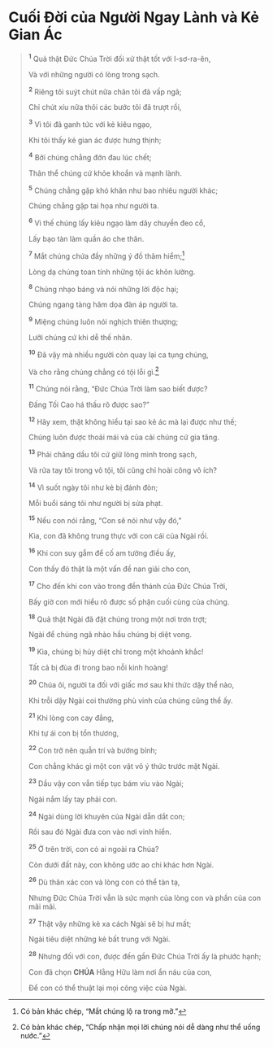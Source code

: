 # Cuối Đời của Người Ngay Lành và Kẻ Gian Ác

> <sup><b>1</b></sup> Quả thật Đức Chúa Trời đối xử thật tốt với I-sơ-ra-ên,
>
> Và với những người có lòng trong sạch.
>
> <sup><b>2</b></sup> Riêng tôi suýt chút nữa chân tôi đã vấp ngã;
>
> Chỉ chút xíu nữa thôi các bước tôi đã trượt rồi,
>
> <sup><b>3</b></sup> Vì tôi đã ganh tức với kẻ kiêu ngạo,
>
> Khi tôi thấy kẻ gian ác được hưng thịnh;
>
> <sup><b>4</b></sup> Bởi chúng chẳng đớn đau lúc chết;
>
> Thân thể chúng cứ khỏe khoắn và mạnh lành.
>
> <sup><b>5</b></sup> Chúng chẳng gặp khó khăn như bao nhiêu người khác;
>
> Chúng chẳng gặp tai họa như người ta.
>
> <sup><b>6</b></sup> Vì thế chúng lấy kiêu ngạo làm dây chuyền đeo cổ,
>
> Lấy bạo tàn làm quần áo che thân.
>
> <sup><b>7</b></sup> Mắt chúng chứa đầy những ý đồ thâm hiểm;[^1-2dd5e8dc-dec4-4ddd-b016-351d7f5e4d40]
>
> Lòng dạ chúng toan tính những tội ác khôn lường.
>
> <sup><b>8</b></sup> Chúng nhạo báng và nói những lời độc hại;
>
> Chúng ngang tàng hăm dọa đàn áp người ta.
>
> <sup><b>9</b></sup> Miệng chúng luôn nói nghịch thiên thượng;
>
> Lưỡi chúng cứ khi dễ thế nhân.
>
> <sup><b>10</b></sup> Đã vậy mà nhiều người còn quay lại ca tụng chúng,
>
> Và cho rằng chúng chẳng có tội lỗi gì.[^2-2dd5e8dc-dec4-4ddd-b016-351d7f5e4d40]
>
> <sup><b>11</b></sup> Chúng nói rằng, “Đức Chúa Trời làm sao biết được?
>
> Đấng Tối Cao há thấu rõ được sao?”
>
> <sup><b>12</b></sup> Hãy xem, thật không hiểu tại sao kẻ ác mà lại được như thế;
>
> Chúng luôn được thoải mái và của cải chúng cứ gia tăng.
>
> <sup><b>13</b></sup> Phải chăng dầu tôi cứ giữ lòng mình trong sạch,
>
> Và rửa tay tôi trong vô tội, tôi cũng chỉ hoài công vô ích?
>
> <sup><b>14</b></sup> Vì suốt ngày tôi như kẻ bị đánh đòn;
>
> Mỗi buổi sáng tôi như người bị sửa phạt.
>
> <sup><b>15</b></sup> Nếu con nói rằng, “Con sẽ nói như vậy đó,”
>
> Kìa, con đã không trung thực với con cái của Ngài rồi.
>
> <sup><b>16</b></sup> Khi con suy gẫm để cố am tường điều ấy,
>
> Con thấy đó thật là một vấn đề nan giải cho con,
>
> <sup><b>17</b></sup> Cho đến khi con vào trong đền thánh của Đức Chúa Trời,
>
> Bấy giờ con mới hiểu rõ được số phận cuối cùng của chúng.
>
> <sup><b>18</b></sup> Quả thật Ngài đã đặt chúng trong một nơi trơn trợt;
>
> Ngài để chúng ngã nhào hầu chúng bị diệt vong.
>
> <sup><b>19</b></sup> Kìa, chúng bị hủy diệt chỉ trong một khoảnh khắc!
>
> Tất cả bị đùa đi trong bao nỗi kinh hoàng!
>
> <sup><b>20</b></sup> Chúa ôi, người ta đối với giấc mơ sau khi thức dậy thể nào,
>
> Khi trỗi dậy Ngài coi thường phù vinh của chúng cũng thể ấy.
>
> <sup><b>21</b></sup> Khi lòng con cay đắng,
>
> Khi tự ái con bị tổn thương,
>
> <sup><b>22</b></sup> Con trở nên quẫn trí và bướng bỉnh;
>
> Con chẳng khác gì một con vật vô ý thức trước mặt Ngài.
>
> <sup><b>23</b></sup> Dầu vậy con vẫn tiếp tục bám víu vào Ngài;
>
> Ngài nắm lấy tay phải con.
>
> <sup><b>24</b></sup> Ngài dùng lời khuyên của Ngài dẫn dắt con;
>
> Rồi sau đó Ngài đưa con vào nơi vinh hiển.
>
> <sup><b>25</b></sup> Ở trên trời, con có ai ngoài ra Chúa?
>
> Còn dưới đất này, con không ước ao chi khác hơn Ngài.
>
> <sup><b>26</b></sup> Dù thân xác con và lòng con có thể tàn tạ,
>
> Nhưng Đức Chúa Trời vẫn là sức mạnh của lòng con và phần của con mãi mãi.
>
> <sup><b>27</b></sup> Thật vậy những kẻ xa cách Ngài sẽ bị hư mất;
>
> Ngài tiêu diệt những kẻ bất trung với Ngài.
>
> <sup><b>28</b></sup> Nhưng đối với con, được đến gần Đức Chúa Trời ấy là phước hạnh;
>
> Con đã chọn **CHÚA** Hằng Hữu làm nơi ẩn náu của con,
>
> Để con có thể thuật lại mọi công việc của Ngài.

[^1-2dd5e8dc-dec4-4ddd-b016-351d7f5e4d40]: Có bản khác chép, “Mắt chúng lộ ra trong mỡ.”
[^2-2dd5e8dc-dec4-4ddd-b016-351d7f5e4d40]: Có bản khác chép, “Chấp nhận mọi lời chúng nói dễ dàng như thể uống nước.”
